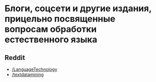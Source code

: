 # Блоги, соцсети и другие издания, прицельно посвященные вопросам обработки естественного языка

## Reddit
- [/LanguageTechnology](https://www.reddit.com/r/LanguageTechnology)
- [/textdatamining](https://www.reddit.com/r/textdatamining)

